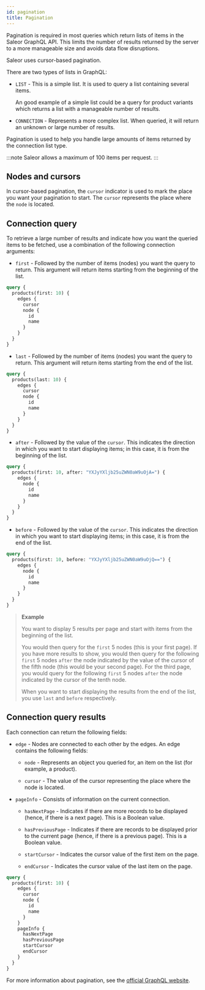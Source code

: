```yaml
---
id: pagination
title: Pagination
---
```


Pagination is required in most queries which return lists of items in the Saleor GraphQL API. This limits the number of results returned by the server to a more manageable size and avoids data flow disruptions. 

Saleor uses cursor-based pagination. 

There are two types of lists in GraphQL:

* `LIST` - This is a simple list. It is used to query a list containing several items. 

    An good example of a simple list could be a query for product variants which returns a list with a manageable number of results.

* `CONNECTION` - Represents a more complex list. When queried, it will return an unknown or large number of results.

Pagination is used to help you handle large amounts of items returned by the connection list type. 

:::note
Saleor allows a maximum of 100 items per request.
:::

## Nodes and cursors

In cursor-based pagination, the `cursor` indicator is used to mark the place you want your pagination to start. The `cursor` represents the place where the `node` is located.

## Connection query

To retrieve a large number of results and indicate how you want the queried items to be fetched, use a combination of the following connection arguments:

* `first` - Followed by the number of items (nodes) you want the query to return. This argument will return items starting from the beginning of the list.

```graphql {2}
query {
  products(first: 10) {
    edges {
      cursor
      node {
        id
        name
      }
    }
  }
}
```

* `last` - Followed by the number of items (nodes) you want the query to return. This argument will return items starting from the end of the list.

```graphql {2}
query {
  products(last: 10) {
    edges {
      cursor
      node {
        id
        name
      }
    }
  }
}
```

* `after` - Followed by the value of the `cursor`. This indicates the direction in which you want to start displaying items; in this case, it is from the beginning of the list.

```graphql {2}
query {
  products(first: 10, after: "YXJyYXljb25uZWN0aW9uOjA=") {
    edges {
      node {
        id
        name
      }
    }
  }
}
```

* `before` - Followed by the value of the `cursor`. This indicates the direction in which you want to start displaying items; in this case, it is from the end of the list. 

```graphql {2}
query {
  products(first: 10, before: "YXJyYXljb25uZWN0aW9uOjQ==") {
    edges {
      node {
        id
        name
      }
    }
  }
}
```

> **Example** 
> 
> You want to display 5 results per page and start with items from the beginning of the list. 
>
> You would then query for the `first` 5 nodes (this is your first page). If you have more results to show, you would then query for the following `first` 5 nodes `after` the node indicated by the value of the cursor of the fifth node (this would be your second page). For the third page, you would query for the following `first` 5 nodes `after` the node indicated by the cursor of the tenth node.
>
> When you want to start displaying the results from the end of the list, you use `last` and `before` respectively.

## Connection query results

Each connection can return the following fields:

* `edge` - Nodes are connected to each other by the edges. An edge contains the following fields:

    * `node` - Represents an object you queried for, an item on the list (for example, a product).

    * `cursor` - The value of the cursor representing the place where the node is located.

* `pageInfo` - Consists of information on the current connection.

    * `hasNextPage` - Indicates if there are more records to be displayed (hence, if there is a next page). This is a Boolean value.

    * `hasPreviousPage` - Indicates if there are records to be displayed prior to the current page (hence, if there is a previous page). This is a Boolean value.

    * `startCursor` - Indicates the cursor value of the first item on the page.
 
    * `endCursor` - Indicates the cursor value of the last item on the page.

```graphql
query {
  products(first: 10) {
    edges {
      cursor
      node {
        id
        name
      }
    }
    pageInfo {
      hasNextPage
      hasPreviousPage
      startCursor
      endCursor
    }
  }
}
```

For more information about pagination, see the [official GraphQL website](https://graphql.org/learn/pagination/).



